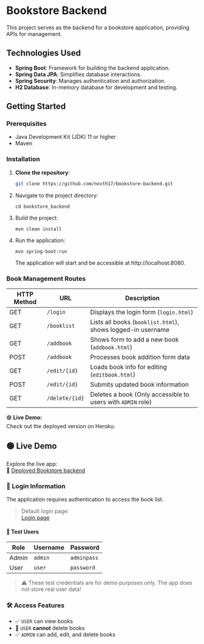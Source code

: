 # Bookstore Backend

This project serves as the backend for a bookstore application, providing APIs for management.


## Technologies Used

- **Spring Boot**: Framework for building the backend application.
- **Spring Data JPA**: Simplifies database interactions.
- **Spring Security**: Manages authentication and authorization.
- **H2 Database**: In-memory database for development and testing.

## Getting Started

### Prerequisites

- Java Development Kit (JDK) 11 or higher
- Maven

### Installation

1. **Clone the repository**:

   ```bash
   git clone https://github.com/novth17/bookstore-backend.git
   ```

2. Navigate to the project directory:

   ```
   cd bookstore_backend
   ```

3. Build the project:

   ```
   mvn clean install
   ```

4. Run the application:

   ```
   mvn spring-boot:run
   ```

   The application will start and be accessible at http://localhost:8080.

### Book Management Routes

| HTTP Method | URL            | Description                                                 |
| ----------- | -------------- | ----------------------------------------------------------- |
| GET         | `/login`       | Displays the login form (`login.html`)                      |
| GET         | `/booklist`    | Lists all books (`booklist.html`), shows logged-in username |
| GET         | `/addbook`     | Shows form to add a new book (`addbook.html`)               |
| POST        | `/addbook`     | Processes book addition form data                           |
| GET         | `/edit/{id}`   | Loads book info for editing (`editbook.html`)               |
| POST        | `/edit/{id}`   | Submits updated book information                            |
| GET         | `/delete/{id}` | Deletes a book (Only accessible to users with `ADMIN` role) |

🟢 **Live Demo:**  
Check out the deployed version on Heroku:  



## 🟢 Live Demo

Explore the live app:  
🔗 [Deployed Bookstore backend](https://hien-bookstore-backend-a8593b1bb704.herokuapp.com/)

### 🔐 Login Information

The application requires authentication to access the book list.

> Default login page:  
> [Login page](https://hien-bookstore-backend-a8593b1bb704.herokuapp.com/login)

#### 👤 Test Users

| Role  | Username | Password   |
|-------|----------|------------|
| Admin | `admin`  | `adminpass`|
| User  | `user`   | `password` |

> ⚠️ These test credentials are for demo purposes only. The app does not store real user data!

### 🛠️ Access Features

- ✅ `USER` can view books
- 🛑 `USER` **cannot** delete books
- ✅ `ADMIN` can add, edit, and delete books
